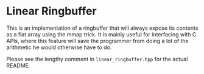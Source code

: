 # Linear Ringbuffer

This is an implementation of a ringbuffer that will always expose its contents
as a flat array using the mmap trick. It is mainly useful for interfacing with
C APIs, where this feature will save the programmer from doing a lot of the
arithmetic he would otherwise have to do.

Please see the lengthy comment in `linear_ringbuffer.hpp` for the actual README.

